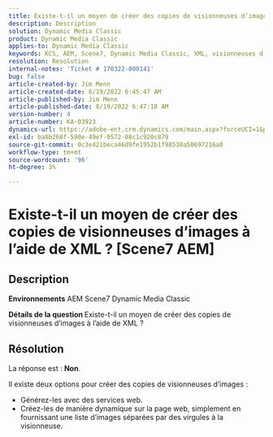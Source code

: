 ```yaml
---
title: Existe-t-il un moyen de créer des copies de visionneuses d’images à l’aide de XML ? Scene7 AEM
description: Description
solution: Dynamic Media Classic
product: Dynamic Media Classic
applies-to: Dynamic Media Classic
keywords: KCS, AEM, Scene7, Dynamic Media Classic, XML, visionneuses d’images, copies
resolution: Resolution
internal-notes: 'Ticket # 170322-000141'
bug: false
article-created-by: Jim Menn
article-created-date: 8/19/2022 6:45:47 AM
article-published-by: Jim Menn
article-published-date: 8/19/2022 6:47:18 AM
version-number: 4
article-number: KA-03923
dynamics-url: https://adobe-ent.crm.dynamics.com/main.aspx?forceUCI=1&pagetype=entityrecord&etn=knowledgearticle&id=e68cc88a-8a1f-ed11-b83e-0022480866ad
exl-id: ba8b268f-590e-49ef-9572-08c1c920c879
source-git-commit: 0c3e421beca46d9fe1952b1f98538a50697216a0
workflow-type: tm+mt
source-wordcount: '96'
ht-degree: 3%

---
```


# Existe-t-il un moyen de créer des copies de visionneuses d’images à l’aide de XML ? [Scene7 AEM]

## Description


<b>Environnements</b>
AEM Scene7 Dynamic Media Classic

<b>Détails de la question </b>
Existe-t-il un moyen de créer des copies de visionneuses d’images à l’aide de XML ?


## Résolution


La réponse est : <b>Non</b>.

Il existe deux options pour créer des copies de visionneuses d’images :

- Générez-les avec des services web.
- Créez-les de manière dynamique sur la page web, simplement en fournissant une liste d’images séparées par des virgules à la visionneuse.
